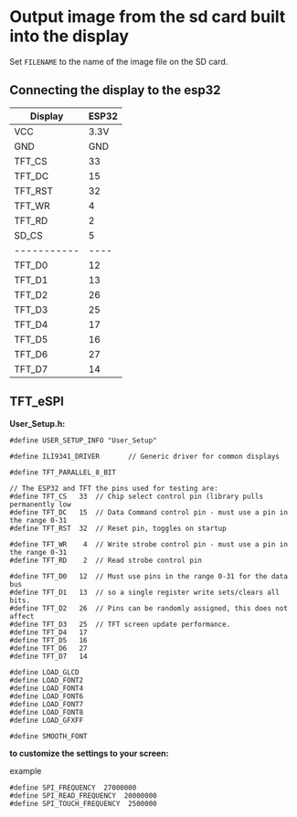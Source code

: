 # Output image from the sd card built into the display

Set ``FILENAME`` to the name of the image file on the SD card.

## Connecting the display to the esp32

| Display     | ESP32 |
|-------------|-------|
| VCC         | 3.3V  |
| GND         | GND   |
| TFT_CS      | 33    |
| TFT_DC      | 15    |
| TFT_RST     | 32    |
| TFT_WR      | 4     |
| TFT_RD      | 2     |
| SD_CS       | 5     |
| ----------- | ----  |
| TFT_D0      | 12    |
| TFT_D1      | 13    |
| TFT_D2      | 26    |
| TFT_D3      | 25    |
| TFT_D4      | 17    |
| TFT_D5      | 16    |
| TFT_D6      | 27    |
| TFT_D7      | 14    |

## TFT_eSPI

**User_Setup.h:**

```
#define USER_SETUP_INFO "User_Setup"

#define ILI9341_DRIVER       // Generic driver for common displays

#define TFT_PARALLEL_8_BIT

// The ESP32 and TFT the pins used for testing are:
#define TFT_CS   33  // Chip select control pin (library pulls permanently low
#define TFT_DC   15  // Data Command control pin - must use a pin in the range 0-31
#define TFT_RST  32  // Reset pin, toggles on startup

#define TFT_WR    4  // Write strobe control pin - must use a pin in the range 0-31
#define TFT_RD    2  // Read strobe control pin

#define TFT_D0   12  // Must use pins in the range 0-31 for the data bus
#define TFT_D1   13  // so a single register write sets/clears all bits.
#define TFT_D2   26  // Pins can be randomly assigned, this does not affect
#define TFT_D3   25  // TFT screen update performance.
#define TFT_D4   17
#define TFT_D5   16
#define TFT_D6   27
#define TFT_D7   14

#define LOAD_GLCD
#define LOAD_FONT2
#define LOAD_FONT4
#define LOAD_FONT6
#define LOAD_FONT7
#define LOAD_FONT8
#define LOAD_GFXFF

#define SMOOTH_FONT
```

**to customize the settings to your screen:**

example
```
#define SPI_FREQUENCY  27000000
#define SPI_READ_FREQUENCY  20000000
#define SPI_TOUCH_FREQUENCY  2500000
```